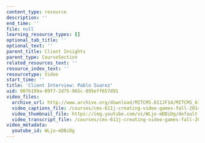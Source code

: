 ```yaml
---
content_type: resource
description: ''
end_time: ''
file: null
learning_resource_types: []
optional_tab_title: ''
optional_text: ''
parent_title: Client Insights
parent_type: CourseSection
related_resources_text: ''
resource_index_text: ''
resourcetype: Video
start_time: ''
title: 'Client Interview: Pablo Suarez'
uid: 007b199a-09f7-2d75-965c-895eff657d91
video_files:
  archive_url: http://www.archive.org/download/MITCMS.611JF14/MITCMS_611JF14_Pablo_Suarez_300k.mp4
  video_captions_file: /courses/cms-611j-creating-video-games-fall-2014/86165afcc27552db94194c233878d615_WLjo-mDBiDg.vtt
  video_thumbnail_file: https://img.youtube.com/vi/WLjo-mDBiDg/default.jpg
  video_transcript_file: /courses/cms-611j-creating-video-games-fall-2014/9130acfefe4b626679afe84c6fba72a4_WLjo-mDBiDg.pdf
video_metadata:
  youtube_id: WLjo-mDBiDg
---
```

